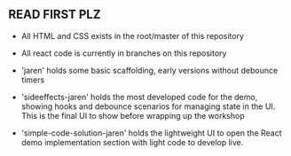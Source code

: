 ## READ FIRST PLZ

*  All HTML and CSS exists in the root/master of this repository

*  All react code is currently in branches on this repository

*  'jaren' holds some basic scaffolding, early versions without debounce timers

*  'sideeffects-jaren' holds the most developed code for the demo, showing hooks and debounce scenarios for managing state in the UI. This is the final UI to show before wrapping up the workshop

*  'simple-code-solution-jaren' holds the lightweight UI to open the React demo implementation section with light code to develop live.
